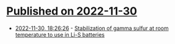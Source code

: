 # [Published on 2022-11-30](index.md)

* [2022-11-30, 18:26:26](https://news.ycombinator.com/item?id=33805202) - [Stabilization of gamma sulfur at room temperature to use in Li-S batteries](https://www.nature.com/articles/s42004-022-00626-2)
